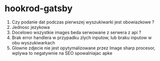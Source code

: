 # hookrod-gatsby


1. Czy podanie dat podczas pierwszej wyszukiwarki jest obowiazkowe ?
2. Jednosc jezykowa
3. Docelowo wszystkie images beda serwowane z serwera z api ?    
4. Brak error handlera w przypadku zlych inputow, lub braku inputow w obu wyszukiwarkach 
5. Glowne zdjecie nie jest opytymalizowane przez Image sharp procesor, wplywa to negatywnie na SEO spowalniajac apke
